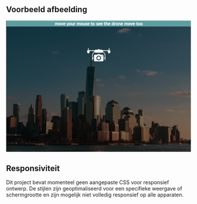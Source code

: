 ## Voorbeeld afbeelding

![afbeelding op small screen](images/mockup.png)

## Responsiviteit

Dit project bevat momenteel geen aangepaste CSS voor responsief ontwerp. De stijlen zijn geoptimaliseerd voor een specifieke weergave of schermgrootte en zijn mogelijk niet volledig responsief op alle apparaten.


